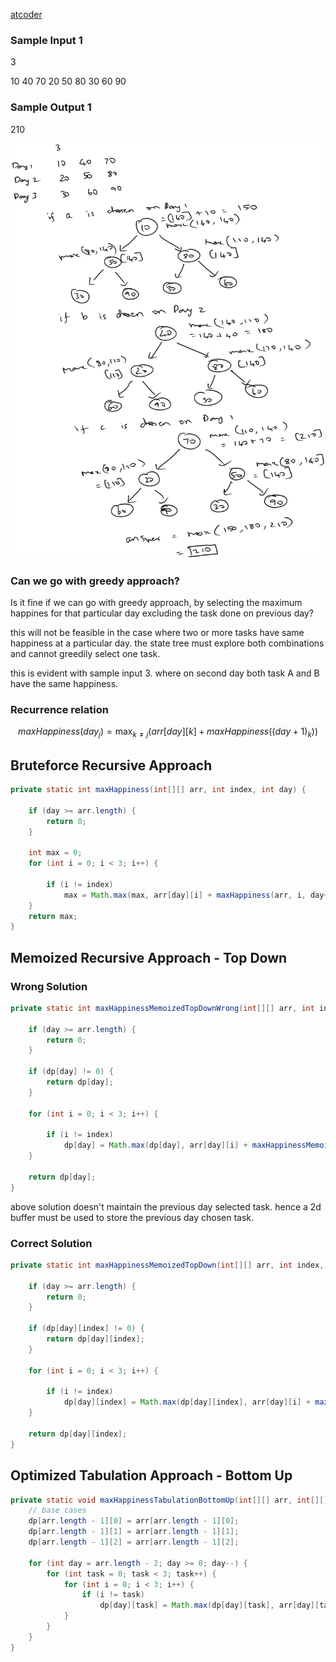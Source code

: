 [atcoder](https://atcoder.jp/contests/dp/tasks/dp_c)

### Sample Input 1
3

10 40 70
20 50 80
30 60 90

### Sample Output 1
210

![sample_input_1_state_tree.png](./sample_input_1_state_tree.png)

### Can we go with greedy approach?

Is it fine if we can go with greedy approach, by selecting the maximum happines for that particular day excluding the task done on previous day?

this will not be feasible in the case where two or more tasks have same happiness at a particular day. the state tree must explore both combinations and cannot greedily select one task.

this is evident with sample input 3. where on second day both task A and B have the same happiness.

### Recurrence relation

$$
maxHappiness(day_j) = \max_{k \neq j} (arr[day][k] + maxHappiness((day+1)_k))
$$

## Bruteforce Recursive Approach

```java
private static int maxHappiness(int[][] arr, int index, int day) {

    if (day >= arr.length) {
        return 0;
    }

    int max = 0;
    for (int i = 0; i < 3; i++) {

        if (i != index)
            max = Math.max(max, arr[day][i] + maxHappiness(arr, i, day+1));
    }
    return max;
}
```

## Memoized Recursive Approach - Top Down

### Wrong Solution

```java
private static int maxHappinessMemoizedTopDownWrong(int[][] arr, int index, int day, int[] dp) {

    if (day >= arr.length) {
        return 0;
    }

    if (dp[day] != 0) {
        return dp[day];
    }

    for (int i = 0; i < 3; i++) {

        if (i != index)
            dp[day] = Math.max(dp[day], arr[day][i] + maxHappinessMemoizedTopDownWrong(arr, i, day+1, dp));
    }

    return dp[day];
}
```

above solution doesn't maintain the previous day selected task. hence a 2d buffer must be used to store the previous day chosen task.

### Correct Solution

```java
private static int maxHappinessMemoizedTopDown(int[][] arr, int index, int day, int[][] dp) {

    if (day >= arr.length) {
        return 0;
    }

    if (dp[day][index] != 0) {
        return dp[day][index];
    }

    for (int i = 0; i < 3; i++) {

        if (i != index)
            dp[day][index] = Math.max(dp[day][index], arr[day][i] + maxHappinessMemoizedTopDown(arr, i, day+1, dp));
    }

    return dp[day][index];
}
```

## Optimized Tabulation Approach - Bottom Up

```java
private static void maxHappinessTabulationBottomUp(int[][] arr, int[][] dp) {
    // base cases
    dp[arr.length - 1][0] = arr[arr.length - 1][0];
    dp[arr.length - 1][1] = arr[arr.length - 1][1];
    dp[arr.length - 1][2] = arr[arr.length - 1][2];

    for (int day = arr.length - 2; day >= 0; day--) {
        for (int task = 0; task < 3; task++) {
            for (int i = 0; i < 3; i++) {
                if (i != task)
                    dp[day][task] = Math.max(dp[day][task], arr[day][task] + dp[day+1][i]);
            }
        }
    }
}
```